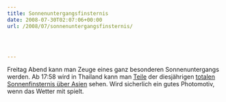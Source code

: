 ```yaml
---
title: Sonnenuntergangsfinsternis
date: 2008-07-30T02:07:06+00:00
url: /2008/07/sonnenuntergangsfinsternis/




---
```

Freitag Abend kann man Zeuge eines ganz besonderen Sonnenuntergangs werden. Ab 17:58 wird in Thailand kann man [Teile][1] der diesjährigen [totalen Sonnenfinsternis über Asien][2] sehen. Wird sicherlich ein gutes Photomotiv, wenn das Wetter mit spielt.

 [1]: http://eclipse.gsfc.nasa.gov/SEplot/SEplot2001/SE2008Aug01T.GIF
 [2]: http://eclipse.gsfc.nasa.gov/OH/OH2008.html
